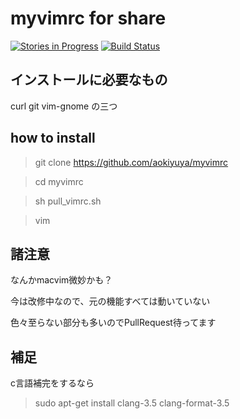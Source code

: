 # myvimrc for share
[![Stories in Progress](https://badge.waffle.io/aokiyuya/myvimrc.svg?label=waffle%3Ain%20progress&title=In%20Progress)](http://waffle.io/aokiyuya/myvimrc)
[![Build Status](https://travis-ci.org/aokiyuya/myvimrc.svg?branch=master)](https://travis-ci.org/aokiyuya/myvimrc)

## インストールに必要なもの
curl git vim-gnome の三つ

## how to install

> git clone https://github.com/aokiyuya/myvimrc

> cd myvimrc

> sh pull_vimrc.sh

>vim


## 諸注意

なんかmacvim微妙かも？

今は改修中なので、元の機能すべては動いていない

色々至らない部分も多いのでPullRequest待ってます

## 補足

c言語補完をするなら

> sudo apt-get install clang-3.5 clang-format-3.5


